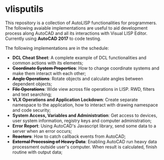 # vlisputils

This repository is a collection of AutoLISP functionalities for programmers. The following avaiable implementations are useful to aid development process along AutoCAD and all its interactions with Visual LISP Editor. Currently using **AutoCAD 2017** to code testing.

The following implementations are in the schedule: 

- **DCL Cheat Sheet**: A complete example of DCL functionalities and common actions with its elements;
- ~~**Coordinate System Properties**~~: How to change coordinate systems and make them interact with each other;
- ~~**Angle Operations**~~: Rotate objects and calculate angles between dependent objects;
- ~~**File Operations**~~: Wide view across file operations in LISP. RWD, filters and text searching;
- **VLX Operations and Application Lockdown**: Create separate namespace to the application, how to interact with drawing namespace and code security;
- **System Access, Variables and Administration**: Get access to devices, user system information, registry keys and computer administration;
- **Error Report**: Using AutoCAD's Javascript library, send some data to a server when an error occurs;
- ~~**Reactors**~~: How to catch callback events from AutoCAD;
- ~~**External Processing of Heavy Data**~~: Enabling AutoCAD run heavy data processment outside user's computer. When result is calculated, finish routine with output data;